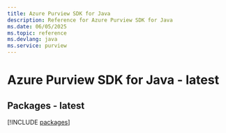 ```yaml
---
title: Azure Purview SDK for Java
description: Reference for Azure Purview SDK for Java
ms.date: 06/05/2025
ms.topic: reference
ms.devlang: java
ms.service: purview
---
```

# Azure Purview SDK for Java - latest
## Packages - latest
[!INCLUDE [packages](purview-index.md)]